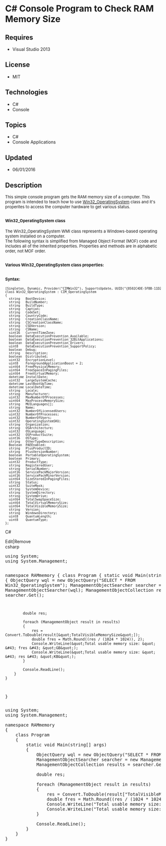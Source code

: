 # C# Console Program to Check RAM Memory Size
## Requires
- Visual Studio 2013
## License
- MIT
## Technologies
- C#
- Console
## Topics
- C#
- Console Applications
## Updated
- 06/01/2016
## Description

<p><span style="font-size:small">This simple console program gets the RAM memory size of a computer. This program is intended to teach how to use&nbsp;<a href="https://msdn.microsoft.com/en-us/library/aa394239%28v=vs.85%29.aspx" target="_blank">Win32_OperatingSystem</a>
 class and it's properites to access the computer hardware to get various status.</span></p>
<h2></h2>
<h2><span style="font-size:small">Win32_OperatingSystem class</span></h2>
<p><span style="font-size:small">The Win32_OperatingSystem WMI class represents a Windows-based operating system installed on a computer.<br>
The following syntax is simplified from Managed Object Format (MOF) code and includes all of the inherited properties. Properties and methods are in alphabetic order, not MOF order.</span></p>
<h2></h2>
<h2><span style="font-size:small">Various Win32_OperatingSystem class properties:</span></h2>
<h2><span style="font-size:small">Syntax:</span></h2>
<pre><span style="font-size:small">[Singleton, Dynamic, Provider(&quot;CIMWin32&quot;), SupportsUpdate, UUID(&quot;{8502C4DE-5FBB-11D2-AAC1-006008C78BC7}&quot;), AMENDMENT]
class Win32_OperatingSystem : CIM_OperatingSystem
{
  string&nbsp;&nbsp; BootDevice;
  string&nbsp;&nbsp; BuildNumber;
  string&nbsp;&nbsp; BuildType;
  string&nbsp;&nbsp; Caption;
  string&nbsp;&nbsp; CodeSet;
  string&nbsp;&nbsp; CountryCode;
  string&nbsp;&nbsp; CreationClassName;
  string&nbsp;&nbsp; CSCreationClassName;
  string&nbsp;&nbsp; CSDVersion;
  string&nbsp;&nbsp; CSName;
  sint16&nbsp;&nbsp; CurrentTimeZone;
  boolean&nbsp; DataExecutionPrevention_Available;
  boolean&nbsp; DataExecutionPrevention_32BitApplications;
  boolean&nbsp; DataExecutionPrevention_Drivers;
  uint8&nbsp;&nbsp;&nbsp; DataExecutionPrevention_SupportPolicy;
  boolean&nbsp; Debug;
  string&nbsp;&nbsp; Description;
  boolean&nbsp; Distributed;
  uint32&nbsp;&nbsp; EncryptionLevel;
  uint8&nbsp;&nbsp;&nbsp; ForegroundApplicationBoost = 2;
  uint64&nbsp;&nbsp; FreePhysicalMemory;
  uint64&nbsp;&nbsp; FreeSpaceInPagingFiles;
  uint64&nbsp;&nbsp; FreeVirtualMemory;
  datetime InstallDate;
  uint32&nbsp;&nbsp; LargeSystemCache;
  datetime LastBootUpTime;
  datetime LocalDateTime;
  string&nbsp;&nbsp; Locale;
  string&nbsp;&nbsp; Manufacturer;
  uint32&nbsp;&nbsp; MaxNumberOfProcesses;
  uint64&nbsp;&nbsp; MaxProcessMemorySize;
  string&nbsp;&nbsp; MUILanguages[];
  string&nbsp;&nbsp; Name;
  uint32&nbsp;&nbsp; NumberOfLicensedUsers;
  uint32&nbsp;&nbsp; NumberOfProcesses;
  uint32&nbsp;&nbsp; NumberOfUsers;
  uint32&nbsp;&nbsp; OperatingSystemSKU;
  string&nbsp;&nbsp; Organization;
  string&nbsp;&nbsp; OSArchitecture;
  uint32&nbsp;&nbsp; OSLanguage;
  uint32&nbsp;&nbsp; OSProductSuite;
  uint16&nbsp;&nbsp; OSType;
  string&nbsp;&nbsp; OtherTypeDescription;
  Boolean&nbsp; PAEEnabled;
  string&nbsp;&nbsp; PlusProductID;
  string&nbsp;&nbsp; PlusVersionNumber;
  boolean&nbsp; PortableOperatingSystem;
  boolean&nbsp; Primary;
  uint32&nbsp;&nbsp; ProductType;
  string&nbsp;&nbsp; RegisteredUser;
  string&nbsp;&nbsp; SerialNumber;
  uint16&nbsp;&nbsp; ServicePackMajorVersion;
  uint16&nbsp;&nbsp; ServicePackMinorVersion;
  uint64&nbsp;&nbsp; SizeStoredInPagingFiles;
  string&nbsp;&nbsp; Status;
  uint32&nbsp;&nbsp; SuiteMask;
  string&nbsp;&nbsp; SystemDevice;
  string&nbsp;&nbsp; SystemDirectory;
  string&nbsp;&nbsp; SystemDrive;
  uint64&nbsp;&nbsp; TotalSwapSpaceSize;
  uint64&nbsp;&nbsp; TotalVirtualMemorySize;
  uint64&nbsp;&nbsp; TotalVisibleMemorySize;
  string&nbsp;&nbsp; Version;
  string&nbsp;&nbsp; WindowsDirectory;
  uint8&nbsp;&nbsp;&nbsp; QuantumLength;
  uint8&nbsp;&nbsp;&nbsp; QuantumType;
};</span></pre>
<p></p>
<div class="endscriptcode"></div>
<p></p>
<div class="scriptcode">
<div class="pluginEditHolder" pluginCommand="mceScriptCode">
<p class="title"><span>C#</span></p>
<div class="pluginLinkHolder"><span class="pluginEditHolderLink">Edit</span>|<span class="pluginRemoveHolderLink">Remove</span></div>
<span class="hidden">csharp</span>
<pre class="hidden">using System;
using System.Management;

namespace RAMmemory
{
    class Program
    {
        static void Main(string[] args)
        {
            ObjectQuery wql = new ObjectQuery(&quot;SELECT * FROM Win32_OperatingSystem&quot;);
            ManagementObjectSearcher searcher = new ManagementObjectSearcher(wql);
            ManagementObjectCollection results = searcher.Get();

            double res;

            foreach (ManagementObject result in results)
            {
                res = Convert.ToDouble(result[&quot;TotalVisibleMemorySize&quot;]);
                double fres = Math.Round((res / (1024 * 1024)), 2);
                Console.WriteLine(&quot;Total usable memory size: &quot; &#43; fres &#43; &quot;GB&quot;);
                Console.WriteLine(&quot;Total usable memory size: &quot; &#43; res &#43; &quot;KB&quot;);
            }

            Console.ReadLine();
        }
    }
}
</pre>
<div class="preview">
<pre class="csharp"><span class="cs__keyword">using</span>&nbsp;System;&nbsp;
<span class="cs__keyword">using</span>&nbsp;System.Management;&nbsp;
&nbsp;
<span class="cs__keyword">namespace</span>&nbsp;RAMmemory&nbsp;
{&nbsp;
&nbsp;&nbsp;&nbsp;&nbsp;<span class="cs__keyword">class</span>&nbsp;Program&nbsp;
&nbsp;&nbsp;&nbsp;&nbsp;{&nbsp;
&nbsp;&nbsp;&nbsp;&nbsp;&nbsp;&nbsp;&nbsp;&nbsp;<span class="cs__keyword">static</span>&nbsp;<span class="cs__keyword">void</span>&nbsp;Main(<span class="cs__keyword">string</span>[]&nbsp;args)&nbsp;
&nbsp;&nbsp;&nbsp;&nbsp;&nbsp;&nbsp;&nbsp;&nbsp;{&nbsp;
&nbsp;&nbsp;&nbsp;&nbsp;&nbsp;&nbsp;&nbsp;&nbsp;&nbsp;&nbsp;&nbsp;&nbsp;ObjectQuery&nbsp;wql&nbsp;=&nbsp;<span class="cs__keyword">new</span>&nbsp;ObjectQuery(<span class="cs__string">&quot;SELECT&nbsp;*&nbsp;FROM&nbsp;Win32_OperatingSystem&quot;</span>);&nbsp;
&nbsp;&nbsp;&nbsp;&nbsp;&nbsp;&nbsp;&nbsp;&nbsp;&nbsp;&nbsp;&nbsp;&nbsp;ManagementObjectSearcher&nbsp;searcher&nbsp;=&nbsp;<span class="cs__keyword">new</span>&nbsp;ManagementObjectSearcher(wql);&nbsp;
&nbsp;&nbsp;&nbsp;&nbsp;&nbsp;&nbsp;&nbsp;&nbsp;&nbsp;&nbsp;&nbsp;&nbsp;ManagementObjectCollection&nbsp;results&nbsp;=&nbsp;searcher.Get();&nbsp;
&nbsp;
&nbsp;&nbsp;&nbsp;&nbsp;&nbsp;&nbsp;&nbsp;&nbsp;&nbsp;&nbsp;&nbsp;&nbsp;<span class="cs__keyword">double</span>&nbsp;res;&nbsp;
&nbsp;
&nbsp;&nbsp;&nbsp;&nbsp;&nbsp;&nbsp;&nbsp;&nbsp;&nbsp;&nbsp;&nbsp;&nbsp;<span class="cs__keyword">foreach</span>&nbsp;(ManagementObject&nbsp;result&nbsp;<span class="cs__keyword">in</span>&nbsp;results)&nbsp;
&nbsp;&nbsp;&nbsp;&nbsp;&nbsp;&nbsp;&nbsp;&nbsp;&nbsp;&nbsp;&nbsp;&nbsp;{&nbsp;
&nbsp;&nbsp;&nbsp;&nbsp;&nbsp;&nbsp;&nbsp;&nbsp;&nbsp;&nbsp;&nbsp;&nbsp;&nbsp;&nbsp;&nbsp;&nbsp;res&nbsp;=&nbsp;Convert.ToDouble(result[<span class="cs__string">&quot;TotalVisibleMemorySize&quot;</span>]);&nbsp;
&nbsp;&nbsp;&nbsp;&nbsp;&nbsp;&nbsp;&nbsp;&nbsp;&nbsp;&nbsp;&nbsp;&nbsp;&nbsp;&nbsp;&nbsp;&nbsp;<span class="cs__keyword">double</span>&nbsp;fres&nbsp;=&nbsp;Math.Round((res&nbsp;/&nbsp;(<span class="cs__number">1024</span>&nbsp;*&nbsp;<span class="cs__number">1024</span>)),&nbsp;<span class="cs__number">2</span>);&nbsp;
&nbsp;&nbsp;&nbsp;&nbsp;&nbsp;&nbsp;&nbsp;&nbsp;&nbsp;&nbsp;&nbsp;&nbsp;&nbsp;&nbsp;&nbsp;&nbsp;Console.WriteLine(<span class="cs__string">&quot;Total&nbsp;usable&nbsp;memory&nbsp;size:&nbsp;&quot;</span>&nbsp;&#43;&nbsp;fres&nbsp;&#43;&nbsp;<span class="cs__string">&quot;GB&quot;</span>);&nbsp;
&nbsp;&nbsp;&nbsp;&nbsp;&nbsp;&nbsp;&nbsp;&nbsp;&nbsp;&nbsp;&nbsp;&nbsp;&nbsp;&nbsp;&nbsp;&nbsp;Console.WriteLine(<span class="cs__string">&quot;Total&nbsp;usable&nbsp;memory&nbsp;size:&nbsp;&quot;</span>&nbsp;&#43;&nbsp;res&nbsp;&#43;&nbsp;<span class="cs__string">&quot;KB&quot;</span>);&nbsp;
&nbsp;&nbsp;&nbsp;&nbsp;&nbsp;&nbsp;&nbsp;&nbsp;&nbsp;&nbsp;&nbsp;&nbsp;}&nbsp;
&nbsp;
&nbsp;&nbsp;&nbsp;&nbsp;&nbsp;&nbsp;&nbsp;&nbsp;&nbsp;&nbsp;&nbsp;&nbsp;Console.ReadLine();&nbsp;
&nbsp;&nbsp;&nbsp;&nbsp;&nbsp;&nbsp;&nbsp;&nbsp;}&nbsp;
&nbsp;&nbsp;&nbsp;&nbsp;}&nbsp;
}&nbsp;</pre>
</div>
</div>
</div>
